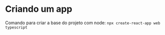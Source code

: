 # Criando um app

Comando para criar a base do projeto com node: `npx create-react-app web typescript`
